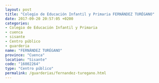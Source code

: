 ```yaml
---
layout: post
title: "Colegio de Educación Infantil y Primaria FERNÁNDEZ TURÉGANO"
date: 2017-09-20 20:57:05 +0200
categories:
- Colegio de Educación Infantil y Primaria
- cuenca
- sisante
- Centro público
- guarderia
name: "FERNÁNDEZ TURÉGANO"
province: "Cuenca"
location: "Sisante"
code: "16002264"
type: "Centro público"
permalink: /guarderias/fernandez-turegano.html
---
```

